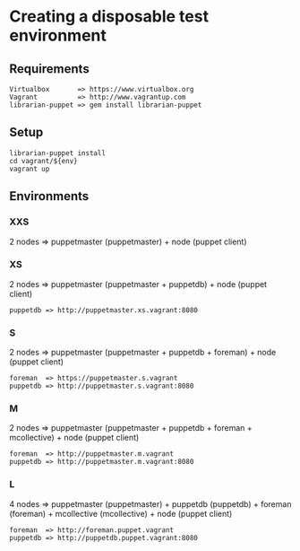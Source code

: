 # Creating a disposable test environment

## Requirements
    Virtualbox       => https://www.virtualbox.org
    Vagrant          => http://www.vagrantup.com
    librarian-puppet => gem install librarian-puppet

## Setup
    librarian-puppet install
    cd vagrant/${env}
    vagrant up
    
## Environments

### XXS
2 nodes => puppetmaster (puppetmaster) + node (puppet client)

### XS
2 nodes => puppetmaster (puppetmaster + puppetdb) + node (puppet client)

    puppetdb => http://puppetmaster.xs.vagrant:8080

### S
2 nodes => puppetmaster (puppetmaster + puppetdb + foreman) + node (puppet client)

    foreman  => https://puppetmaster.s.vagrant
    puppetdb => http://puppetmaster.s.vagrant:8080


### M
2 nodes => puppetmaster (puppetmaster + puppetdb + foreman + mcollective) + node (puppet client)

    foreman  => http://puppetmaster.m.vagrant
    puppetdb => http://puppetmaster.m.vagrant:8080
    
### L
4 nodes => puppetmaster (puppetmaster) + puppetdb (puppetdb) + foreman (foreman) + mcollective (mcollective) + node (puppet client)

    foreman  => http://foreman.puppet.vagrant
    puppetdb => http://puppetdb.puppet.vagrant:8080
    